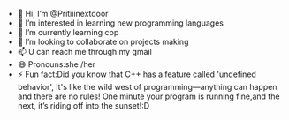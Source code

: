 - 👋 Hi, I’m @Pritiiinextdoor
- 👀 I’m interested in learning new programming languages
- 🌱 I’m currently learning cpp
- 💞️ I’m looking to collaborate on projects making
- 📫 U can reach me through my gmail
- 😄 Pronouns:she /her
- ⚡ Fun fact:Did you know that C++ has a feature called 'undefined behavior', It's like the wild west of programming—anything can happen and there are no rules! One minute your program is running fine,and the next, it’s riding off into the sunset!:D



<!---
Pritiiinextdoor/Pritiiinextdoor is a ✨ special ✨ repository because its `README.md` (this file) appears on your GitHub profile.
You can click the Preview link to take a look at your changes.
--->
